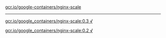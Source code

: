 [gcr.io/google-containers/nginx-scale](https://hub.docker.com/r/anjia0532/nginx-scale/tags/) 

----
[gcr.io/google_containers/nginx-scale:0.3 √](https://hub.docker.com/r/anjia0532/nginx-scale/tags/)

[gcr.io/google_containers/nginx-scale:0.2 √](https://hub.docker.com/r/anjia0532/nginx-scale/tags/)

